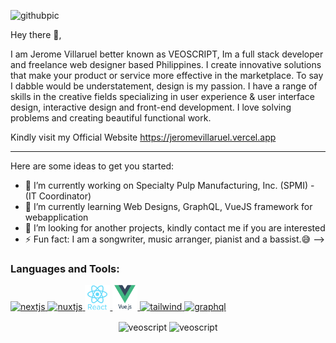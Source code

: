 ![githubpic](https://user-images.githubusercontent.com/26340308/89095756-8768bc80-d403-11ea-841c-f1be9a29d885.png)
<p>Hey there 👋,</p>
<p>I am Jerome Villaruel better known as VEOSCRIPT,  Im a full stack developer and freelance web designer based Philippines. I create innovative solutions that make your product or service more effective in the marketplace. To say I dabble would be understatement, design is my passion. I have a range of skills in the creative fields specializing in user experience & user interface design, interactive design and front-end development. I love solving problems and creating beautiful functional work. </p>

Kindly visit my Official Website https://jeromevillaruel.vercel.app

<hr/>

Here are some ideas to get you started:

- 💼 I’m currently working on Specialty Pulp Manufacturing, Inc. (SPMI) - (IT Coordinator)
- 📓 I’m currently learning Web Designs, GraphQL, VueJS framework for webapplication
- 👯 I’m looking for another projects, kindly contact me if you are interested
- ⚡ Fun fact: I am a songwriter, music arranger, pianist and a bassist.😅
-->

<h3 align="left">Languages and Tools:</h3>
<p align="left"> <a href="https://nextjs.org/" target="_blank"> <img src="https://cdn.worldvectorlogo.com/logos/nextjs-3.svg" alt="nextjs" width="40" height="40"/> </a> <a href="https://nuxtjs.org/" target="_blank"> <img src="https://www.vectorlogo.zone/logos/nuxtjs/nuxtjs-icon.svg" alt="nuxtjs" width="40" height="40"/> </a> <a href="https://reactjs.org/" target="_blank"> <img src="https://raw.githubusercontent.com/devicons/devicon/master/icons/react/react-original-wordmark.svg" alt="react" width="40" height="40"/> </a> <a href="https://vuejs.org/" target="_blank"> <img src="https://raw.githubusercontent.com/devicons/devicon/master/icons/vuejs/vuejs-original-wordmark.svg" alt="vuejs" width="40" height="40"/> </a> <a href="https://tailwindcss.com/" target="_blank"> <img src="https://www.vectorlogo.zone/logos/tailwindcss/tailwindcss-icon.svg" alt="tailwind" width="40" height="40"/> </a> <a href="https://graphql.org" target="_blank"> <img src="https://www.vectorlogo.zone/logos/graphql/graphql-icon.svg" alt="graphql" width="40" height="40"/> </a></p>

<div align=center>
  <img align="center" src="https://github-readme-stats.vercel.app/api/top-langs?username=veoscript&show_icons=true&locale=en&layout=compact" alt="veoscript" />
  <img align="center" src="https://github-readme-stats.vercel.app/api?username=veoscript&show_icons=true&locale=en" alt="veoscript" />
</div>
